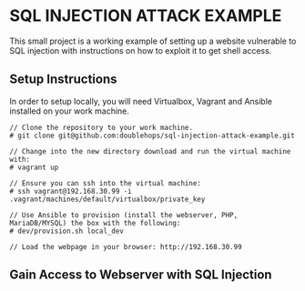 SQL INJECTION ATTACK EXAMPLE
============================

This small project is a working example of setting up a website vulnerable to SQL injection with instructions
on how to exploit it to get shell access.

Setup Instructions
----------------------------

In order to setup locally, you will need Virtualbox, Vagrant and Ansible installed on your work machine.

```
// Clone the repository to your work machine.
# git clone git@github.com:doublehops/sql-injection-attack-example.git

// Change into the new directory download and run the virtual machine with:
# vagrant up

// Ensure you can ssh into the virtual machine:
# ssh vagrant@192.168.30.99 -i .vagrant/machines/default/virtualbox/private_key

// Use Ansible to provision (install the webserver, PHP, MariaDB/MYSQL) the box with the following:
# dev/provision.sh local_dev

// Load the webpage in your browser: http://192.168.30.99
```

Gain Access to Webserver with SQL Injection
-------------------------------------------

